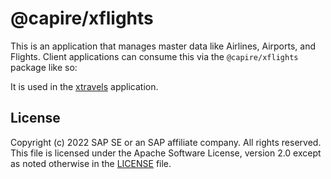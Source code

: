 # @capire/xflights

This is an application that manages master data like Airlines, Airports, and Flights.
Client applications can consume this via the `@capire/xflights` package like so:

It is used in the [xtravels](https://github.com/capire/xtravels) application.


## License

Copyright (c) 2022 SAP SE or an SAP affiliate company. All rights reserved. This file is licensed under the Apache Software License, version 2.0 except as noted otherwise in the [LICENSE](LICENSE) file.
